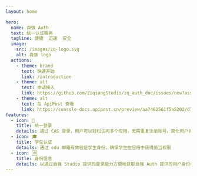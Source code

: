 ```yaml
---
layout: home

hero:
  name: 自强 Auth
  text: 统一认证服务
  tagline: 便捷  迅速  安全
  image:
    src: /images/zq-logo.svg
    alt: 自强 logo
  actions:
    - theme: brand
      text: 快速开始
      link: /introduction
    - theme: alt
      text: 申请接入
      link: https://github.com/ZiqiangStudio/zq_auth_doc/issues/new?assignees=Nagico&labels=apply&projects=ZiqiangStudio%2F4&template=access-request.yml&title=%5BApply%5D+
    - theme: alt
      text: 在 ApiPost 查看
      link: https://console-docs.apipost.cn/preview/aa7462561f5a5202/d7b7f62f186a37d9
features:
  - icon: 🔐
    title: 统一登录
    details: 通过 CAS 登录，用户可以轻松访问多个应用，无需重复注册账号。简化用户体验，提升操作效率，并降低密码遗忘和重置的问题。
  - icon: 🎓
    title: 学生认证
    details: 通过 edu 邮箱有效验证学生身份，确保学生在应用中获得适当权限
  - icon: 🆔
    title: 身份信息
    details: 以通过自强 Studio 提供的登录能力方便地获取自强 Auth 提供的用户身份标识及个人信息，快速建立用户体系
---
```

